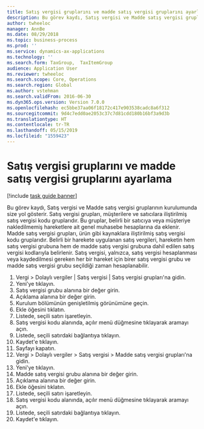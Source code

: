```yaml
---
title: Satış vergisi gruplarını ve madde satış vergisi gruplarını ayarlama
description: Bu görev kaydı, Satış vergisi ve Madde satış vergisi gruplarının kurulumunda size yol gösterir.
author: twheeloc
manager: AnnBe
ms.date: 08/29/2018
ms.topic: business-process
ms.prod: ''
ms.service: dynamics-ax-applications
ms.technology: ''
ms.search.form: TaxGroup,  TaxItemGroup
audience: Application User
ms.reviewer: twheeloc
ms.search.scope: Core, Operations
ms.search.region: Global
ms.author: vstehman
ms.search.validFrom: 2016-06-30
ms.dyn365.ops.version: Version 7.0.0
ms.openlocfilehash: ec5bbe37aa06f18172c417e903538cadc8a6f312
ms.sourcegitcommit: 9d4c7edd0ae2053c37c7d81cdd180b16bf3a9d3b
ms.translationtype: HT
ms.contentlocale: tr-TR
ms.lasthandoff: 05/15/2019
ms.locfileid: "1559423"
---
```

# <a name="set-up-sales-tax-groups-and-item-sales-tax-groups"></a>Satış vergisi gruplarını ve madde satış vergisi gruplarını ayarlama

[!include [task guide banner](../../includes/task-guide-banner.md)]

Bu görev kaydı, Satış vergisi ve Madde satış vergisi gruplarının kurulumunda size yol gösterir. Satış vergisi grupları, müşterilere ve satıcılara iliştirilmiş satış vergisi kodu gruplarıdır. Bu gruplar, belirli bir satıcıya veya müşteriye nakledilmemiş hareketlere ait genel muhasebe hesaplarına da eklenir.  Madde satış vergisi grupları, ürün gibi kaynaklara iliştirilmiş satış vergisi kodu gruplarıdır.  Belirli bir harekete uygulanan satış vergileri, hareketin hem satış vergisi grubuna hem de madde satış vergisi grubuna dahil edilen satış vergisi kodlarıyla belirlenir.  Satış vergisi, yalnızca, satış vergisi hesaplanması veya kaydedilmesi gereken her bir hareket için birer satış vergisi grubu ve madde satış vergisi grubu seçildiği zaman hesaplanabilir.  

1. Vergi > Dolaylı vergiler | Satış vergisi | Satış vergisi grupları'na gidin.
2. Yeni'ye tıklayın.
3. Satış vergisi grubu alanına bir değer girin.
4. Açıklama alanına bir değer girin.
5. Kurulum bölümünün genişletilmiş görünümüne geçin.
6. Ekle öğesini tıklatın.
7. Listede, seçili satırı işaretleyin.
8. Satış vergisi kodu alanında, açılır menü düğmesine tıklayarak aramayı açın.
9. Listede, seçili satırdaki bağlantıya tıklayın.
10. Kaydet'e tıklayın.
11. Sayfayı kapatın.
12. Vergi > Dolaylı vergiler > Satış vergisi > Madde satış vergisi grupları'na gidin.
13. Yeni'ye tıklayın.
14. Madde satış vergisi grubu alanına bir değer girin.
15. Açıklama alanına bir değer girin.
16. Ekle öğesini tıklatın.
17. Listede, seçili satırı işaretleyin.
18. Satış vergisi kodu alanında, açılır menü düğmesine tıklayarak aramayı açın.
19. Listede, seçili satırdaki bağlantıya tıklayın.
20. Kaydet'e tıklayın.

